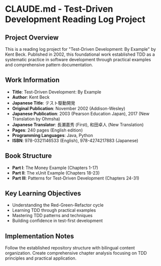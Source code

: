 # CLAUDE.md - Test-Driven Development Reading Log Project

## Project Overview
This is a reading log project for "Test-Driven Development: By Example" by Kent Beck. Published in 2002, this foundational work established TDD as a systematic practice in software development through practical examples and comprehensive pattern documentation.

## Work Information
- **Title**: Test-Driven Development: By Example
- **Author**: Kent Beck
- **Japanese Title**: テスト駆動開発
- **Original Publication**: November 2002 (Addison-Wesley)
- **Japanese Publication**: 2003 (Pearson Education Japan), 2017 (New Translation by Ohmsha)
- **Japanese Translator**: 長瀬嘉秀 (First), 和田卓人 (New Translation)
- **Pages**: 240 pages (English edition)
- **Programming Languages**: Java, Python
- **ISBN**: 978-0321146533 (English), 978-4274217883 (Japanese)

## Book Structure
- **Part I**: The Money Example (Chapters 1-17)
- **Part II**: The xUnit Example (Chapters 18-23)  
- **Part III**: Patterns for Test-Driven Development (Chapters 24-31)

## Key Learning Objectives
- Understanding the Red-Green-Refactor cycle
- Learning TDD through practical examples
- Mastering TDD patterns and techniques
- Building confidence in test-first development

## Implementation Notes
Follow the established repository structure with bilingual content organization. Create comprehensive chapter analysis focusing on TDD principles and practical application.